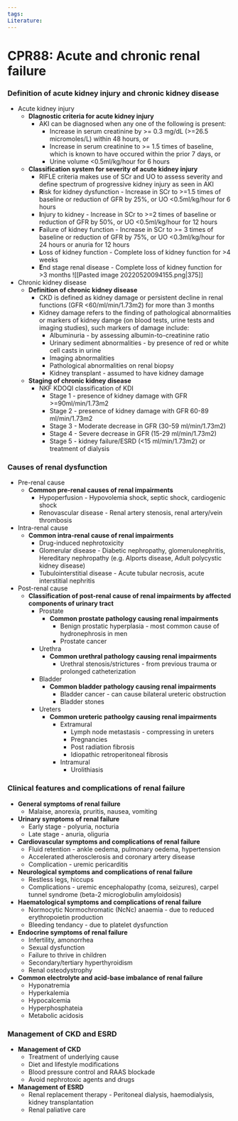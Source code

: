 ```yaml
---
tags:
Literature:
---
```

# CPR88: Acute and chronic renal failure
### Definition of acute kidney injury and chronic kidney disease
- Acute kidney injury
	- **DIagnostic criteria for acute kidney injury**
		- AKI can be diagnosed when any one of the following is present:
			- Increase in serum creatinine by >= 0.3 mg/dL (>=26.5 micromoles/L) within 48 hours, or
			- Increase in serum creatinine to >= 1.5 times of baseline, which is known to have occured within the prior 7 days, or
			- Urine volume <0.5ml/kg/hour for 6 hours
	- **Classification system for severity of acute kidney injury**
		- RIFLE criteria makes use of SCr and UO to assess severity and define spectrum of progressive kidney injury as seen in AKI
		- **R**isk for kidney dysfunction - Increase in SCr to >=1.5 times of baseline or reduction of GFR by 25%, or UO <0.5ml/kg/hour for 6 hours
		- **I**njury to kidney - Increase in SCr to >=2 times of baseline or reduction of GFR by 50%, or UO <0.5ml/kg/hour for 12 hours
		- **F**ailure of kidney function - Increase in SCr to >= 3 times of baseline or reduction of GFR by 75%, or UO <0.3ml/kg/hour for 24 hours or anuria for 12 hours
		- **L**oss of kidney function - Complete loss of kidney function for >4 weeks
		- **E**nd stage renal disease - Complete loss of kidney function for >3 months
		![[Pasted image 20220520094155.png|375]]
- Chronic kidney disease
	- **Definition of chronic kidney disease**
		- CKD is defined as kidney damage or persistent decline in renal functions (GFR <60/ml/min/1.73m2) for more than 3 months
		- Kidney damage refers to the finding of pathological abnormalities or markers of kidney damge (on blood tests, urine tests and imaging studies), such markers of damage include:
			- Albuminuria - by assessing albumin-to-creatinine ratio
			- Urinary sediment abnormalities - by presence of red or white cell casts in urine
			- Imaging abnormalities
			- Pathological abnormalities on renal biopsy
			- Kidney transplant - assumed to have kidney damage
	- **Staging of chronic kidney disease**
		- NKF KDOQI classification of KDI
			- Stage 1 - presence of kidney damage with GFR >=90ml/min/1.73m2
			- Stage 2 - presence of kidney damage with GFR 60-89 ml/min/1.73m2
			- Stage 3 - Moderate decrease in GFR (30-59 ml/min/1.73m2)
			- Stage 4 - Severe decrease in GFR (15-29 ml/min/1.73m2)
			- Stage 5 - kidney failure/ESRD (<15 ml/min/1.73m2) or treatment of dialysis

### Causes of renal dysfunction
- Pre-renal cause
	- **Common pre-renal causes of renal impairments**
		- Hypoperfusion - Hypovolemia shock, septic shock, cardiogenic shock
		- Renovascular disease - Renal artery stenosis, renal artery/vein thrombosis
- Intra-renal cause
	- **Common intra-renal cause of renal impairments**
		- Drug-induced nephrotoxicity
		- Glomerular disease - Diabetic nephropathy, glomerulonephritis, Hereditary nephropathy (e.g. Alports disease, Adult polycystic kidney disease)
		- Tubulointerstitial disease - Acute tubular necrosis, acute interstitial nephritis
- Post-renal cause
	- **Classification of post-renal cause of renal impairments by affected components of urinary tract**
		- Prostate
			- **Common prostate pathology causing renal impairments**
				- Benign prostatic hyperplasia - most common cause of hydronephrosis in men
				- Prostate cancer
		- Urethra
			- **Common urethral pathology causing renal impairments**
				- Urethral stenosis/strictures - from previous trauma or prolonged catheterization
		- Bladder
			- **Common bladder pathology causing renal impairments**
				- Bladder cancer - can cause bilateral ureteric obstruction
				- Bladder stones
		- Ureters
			- **Common ureteric pathoolgy causing renal impairments**
				- Extramural
					- Lymph node metastasis - compressing in ureters
					- Pregnancies
					- Post radiation fibrosis
					- Idiopathic retroperitoneal fibrosis
				- Intramural
					- Urolithiasis

### Clinical features and complications of renal failure
- **General symptoms of renal failure**
	- Malaise, anorexia, pruritis, nausea, vomiting
- **Urinary symptoms of renal failure**
	- Early stage - polyuria, nocturia
	- Late stage - anuria, oliguria
- **Cardiovascular symptoms and complications of renal failure**
	- Fluid retention - ankle oedema, pulmonary oedema, hypertension
	- Accelerated atherosclerosis and coronary artery disease
	- Complication - uremic pericarditis
- **Neurological symptoms and complications of renal failure**
	- Restless legs, hiccups
	- Complications - uremic encephalopathy (coma, seizures), carpel tunnel syndrome (beta-2 microglobulin amyloidosis)
- **Haematological symptoms and complications of renal failure**
	- Normocytic Normochromatic (NcNc) anaemia - due to reduced erythropoietin production
	- Bleeding tendancy - due to platelet dysfunction
- **Endocrine symptoms of renal failure**
	- Infertility, amonorrhea
	- Sexual dysfunction
	- Failure to thrive in children
	- Secondary/tertiary hyperthyroidism
	- Renal osteodystrophy
- **Common electrolyte and acid-base imbalance of renal failure**
	- Hyponatremia
	- Hyperkalemia
	- Hypocalcemia
	- Hyperphosphateia
	- Metabolic acidosis

### Management of CKD and ESRD
- **Management of CKD**
	- Treatment of underlying cause
	- Diet and lifestyle modifications
	- Blood pressure control and RAAS blockade
	- Avoid nephrotoxic agents and drugs
- **Management of ESRD**
	- Renal replacement therapy - Peritoneal dialysis, haemodialysis, kidney transplantation
	- Renal paliative care